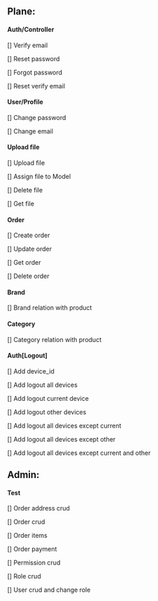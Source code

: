 ## Plane:

#### Auth/Controller

[] Verify email

[] Reset password

[] Forgot password

[] Reset verify email

#### User/Profile

[] Change password

[] Change email

#### Upload file

[] Upload file

[] Assign file to Model

[] Delete file

[] Get file

#### Order

[] Create order

[] Update order

[] Get order

[] Delete order

#### Brand

[] Brand relation with product

#### Category

[] Category relation with product

#### Auth[Logout]

[] Add device_id

[] Add logout all devices

[] Add logout current device

[] Add logout other devices

[] Add logout all devices except current

[] Add logout all devices except other

[] Add logout all devices except current and other


## Admin:

#### Test

[] Order address crud

[] Order crud

[] Order items

[] Order payment

[] Permission crud

[] Role crud

[] User crud and change role
